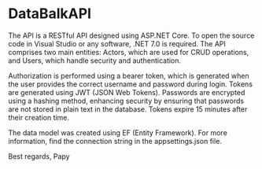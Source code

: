 # DataBalkAPI
The API is a RESTful API designed using ASP.NET Core. To open the source code in Visual Studio or any software, .NET 7.0 is required. The API comprises two main entities: Actors, which are used for CRUD operations, and Users, which handle security and authentication.

Authorization is performed using a bearer token, which is generated when the user provides the correct username and password during login. Tokens are generated using JWT (JSON Web Tokens). Passwords are encrypted using a hashing method, enhancing security by ensuring that passwords are not stored in plain text in the database. Tokens expire 15 minutes after their creation time.

The data model was created using EF (Entity Framework). For more information, find the connection string in the appsettings.json file.

Best regards, Papy
